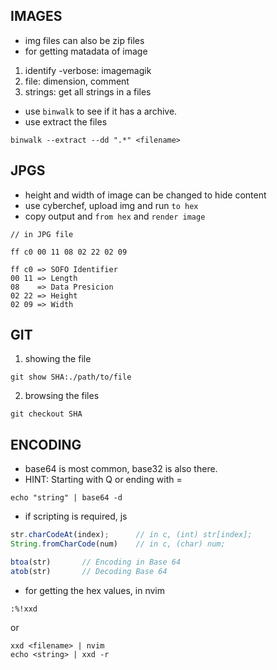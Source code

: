 IMAGES
------

- img files can also be zip files
- for getting matadata of image

1. identify -verbose:  imagemagik
1. file: dimension, comment
1. strings: get all strings in a files

- use `binwalk` to see if it has a archive.
- use extract the files 

```
binwalk --extract --dd ".*" <filename>
```

JPGS
----

- height and width of image can be changed to hide content
- use cyberchef, upload img and run `to hex`
- copy output and `from hex` and `render image`

```
// in JPG file

ff c0 00 11 08 02 22 02 09

ff c0 => SOFO Identifier 
00 11 => Length
08    => Data Presicion
02 22 => Height
02 09 => Width
```

GIT
---

1. showing the file

```
git show SHA:./path/to/file
```

2. browsing the files

```
git checkout SHA
```

ENCODING
--------

- base64 is most common, base32 is also there.
- HINT: Starting with Q or ending with =

```
echo "string" | base64 -d
```

- if scripting is required, js

```js
str.charCodeAt(index);      // in c, (int) str[index];
String.fromCharCode(num)    // in c, (char) num;

btoa(str)       // Encoding in Base 64 
atob(str)       // Decoding Base 64
```

- for getting the hex values, in nvim

```
:%!xxd
```

or

```
xxd <filename> | nvim
echo <string> | xxd -r
```

